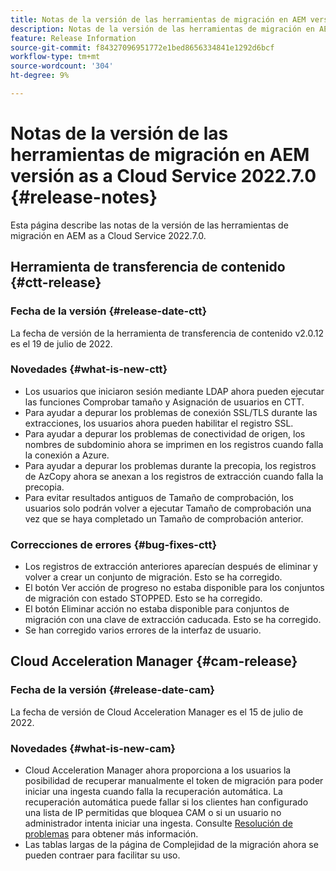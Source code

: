```yaml
---
title: Notas de la versión de las herramientas de migración en AEM versión as a Cloud Service 2022.7.0
description: Notas de la versión de las herramientas de migración en AEM versión as a Cloud Service 2022.7.0
feature: Release Information
source-git-commit: f84327096951772e1bed8656334841e1292d6bcf
workflow-type: tm+mt
source-wordcount: '304'
ht-degree: 9%

---
```


# Notas de la versión de las herramientas de migración en AEM versión as a Cloud Service 2022.7.0 {#release-notes}

Esta página describe las notas de la versión de las herramientas de migración en AEM as a Cloud Service 2022.7.0.

## Herramienta de transferencia de contenido {#ctt-release}

### Fecha de la versión {#release-date-ctt}

La fecha de versión de la herramienta de transferencia de contenido v2.0.12 es el 19 de julio de 2022.

### Novedades {#what-is-new-ctt}

* Los usuarios que iniciaron sesión mediante LDAP ahora pueden ejecutar las funciones Comprobar tamaño y Asignación de usuarios en CTT.
* Para ayudar a depurar los problemas de conexión SSL/TLS durante las extracciones, los usuarios ahora pueden habilitar el registro SSL.
* Para ayudar a depurar los problemas de conectividad de origen, los nombres de subdominio ahora se imprimen en los registros cuando falla la conexión a Azure.
* Para ayudar a depurar los problemas durante la precopia, los registros de AzCopy ahora se anexan a los registros de extracción cuando falla la precopia.
* Para evitar resultados antiguos de Tamaño de comprobación, los usuarios solo podrán volver a ejecutar Tamaño de comprobación una vez que se haya completado un Tamaño de comprobación anterior.

### Correcciones de errores {#bug-fixes-ctt}

* Los registros de extracción anteriores aparecían después de eliminar y volver a crear un conjunto de migración. Esto se ha corregido.
* El botón Ver acción de progreso no estaba disponible para los conjuntos de migración con estado STOPPED. Esto se ha corregido.
* El botón Eliminar acción no estaba disponible para conjuntos de migración con una clave de extracción caducada. Esto se ha corregido.
* Se han corregido varios errores de la interfaz de usuario.

## Cloud Acceleration Manager {#cam-release}

### Fecha de la versión {#release-date-cam}

La fecha de versión de Cloud Acceleration Manager es el 15 de julio de 2022.

### Novedades {#what-is-new-cam}

* Cloud Acceleration Manager ahora proporciona a los usuarios la posibilidad de recuperar manualmente el token de migración para poder iniciar una ingesta cuando falla la recuperación automática. La recuperación automática puede fallar si los clientes han configurado una lista de IP permitidas que bloquea CAM o si un usuario no administrador intenta iniciar una ingesta. Consulte [Resolución de problemas](/help/journey-migration/content-transfer-tool/using-content-transfer-tool/ingesting-content.md#troubleshooting) para obtener más información.
* Las tablas largas de la página de Complejidad de la migración ahora se pueden contraer para facilitar su uso.

